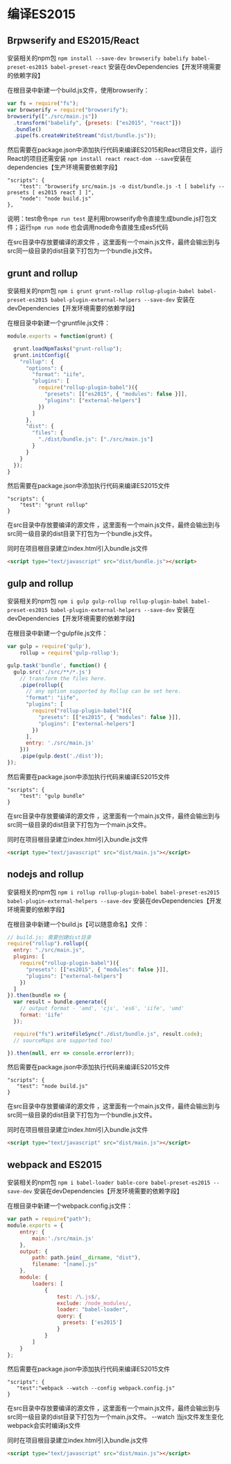 # 编译ES2015
## Brpwserify and ES2015/React
安装相关的npm包 ``` npm install --save-dev browserify babelify babel-preset-es2015 babel-preset-react ``` 安装在devDependencies【开发环境需要的依赖字段】

在根目录中新建一个build.js文件，使用browserify：
```javascript
var fs = require("fs");
var browserify = require("browserify");
browserify(["./src/main.js"])
  .transform("babelify", {presets: ["es2015", "react"]})
  .bundle()
  .pipe(fs.createWriteStream("dist/bundle.js"));
```
然后需要在package.json中添加执行代码来编译ES2015和React项目文件，运行React的项目还需安装 ``` npm install react react-dom --save ```安装在dependencies【生产环境需要依赖字段】
```
"scripts": {
    "test": "browserify src/main.js -o dist/bundle.js -t [ babelify --presets [ es2015 react ] ]",
    "node": "node build.js"
},
```
说明：test命令``` npm run test ``` 是利用browserify命令直接生成bundle.js打包文件；运行``` npm run node ``` 也会调用node命令直接生成es5代码

在src目录中存放要编译的源文件 ，这里面有一个main.js文件，最终会输出到与src同一级目录的dist目录下打包为一个bundle.js文件。

## grunt and rollup
安装相关的npm包 ``` npm i grunt grunt-rollup rollup-plugin-babel babel-preset-es2015 babel-plugin-external-helpers --save-dev ``` 安装在devDependencies【开发环境需要的依赖字段】

在根目录中新建一个gruntfile.js文件：
```javascript
module.exports = function(grunt) {

  grunt.loadNpmTasks("grunt-rollup");
  grunt.initConfig({
    "rollup": {
      "options": {
        "format": "iife",
        "plugins": [
          require("rollup-plugin-babel")({
            "presets": [["es2015", { "modules": false }]],
            "plugins": ["external-helpers"]
          })
        ]
      },
      "dist": {
        "files": {
          "./dist/bundle.js": ["./src/main.js"]
        }
      }
    }
  });
}
```
然后需要在package.json中添加执行代码来编译ES2015文件
```
"scripts": {
    "test": "grunt rollup"
}
```
在src目录中存放要编译的源文件 ，这里面有一个main.js文件，最终会输出到与src同一级目录的dist目录下打包为一个bundle.js文件。

同时在项目根目录建立index.html引入bundle.js文件
```html
<script type="text/javascript" src="dist/bundle.js"></script>
```

## gulp and rollup
安装相关的npm包 ``` npm i gulp gulp-rollup rollup-plugin-babel babel-preset-es2015 babel-plugin-external-helpers --save-dev ``` 安装在devDependencies【开发环境需要的依赖字段】

在根目录中新建一个gulpfile.js文件：
```javascript
var gulp = require('gulp'),
    rollup = require('gulp-rollup');

gulp.task('bundle', function() {
  gulp.src('./src/**/*.js')
    // transform the files here.
    .pipe(rollup({
      // any option supported by Rollup can be set here.
      "format": "iife",
      "plugins": [
        require("rollup-plugin-babel")({
          "presets": [["es2015", { "modules": false }]],
          "plugins": ["external-helpers"]
        })
      ],
      entry: './src/main.js'
    }))
    .pipe(gulp.dest('./dist'));
});
```
然后需要在package.json中添加执行代码来编译ES2015文件
```
"scripts": {
    "test": "gulp bundle"
}
```
在src目录中存放要编译的源文件 ，这里面有一个main.js文件，最终会输出到与src同一级目录的dist目录下打包为一个main.js文件。

同时在项目根目录建立index.html引入bundle.js文件
```html
<script type="text/javascript" src="dist/main.js"></script>
```

## nodejs and rollup
安装相关的npm包 ``` npm i rollup rollup-plugin-babel babel-preset-es2015 babel-plugin-external-helpers --save-dev ``` 安装在devDependencies【开发环境需要的依赖字段】

在根目录中新建一个build.js【可以随意命名】文件：
```javascript
// build.js: 需要创建dist目录
require("rollup").rollup({
  entry: "./src/main.js",
  plugins: [
    require("rollup-plugin-babel")({
      "presets": [["es2015", { "modules": false }]],
      "plugins": ["external-helpers"]
    })
  ]
}).then(bundle => {
  var result = bundle.generate({
    // output format - 'amd', 'cjs', 'es6', 'iife', 'umd'
    format: 'iife'
  });

  require("fs").writeFileSync("./dist/bundle.js", result.code);
  // sourceMaps are supported too!

}).then(null, err => console.error(err));
```
然后需要在package.json中添加执行代码来编译ES2015文件
```
"scripts": {
   "test": "node build.js"
}
```
在src目录中存放要编译的源文件 ，这里面有一个main.js文件，最终会输出到与src同一级目录的dist目录下打包为一个bundle.js文件。

同时在项目根目录建立index.html引入bundle.js文件
```html
<script type="text/javascript" src="dist/main.js"></script>
```

## webpack and ES2015
安装相关的npm包 ``` npm i babel-loader bable-core babel-preset-es2015 --save-dev ``` 安装在devDependencies【开发环境需要的依赖字段】

在根目录中新建一个webpack.config.js文件：
```javascript
var path = require("path");
module.exports = {
    entry: {
        main:'./src/main.js'
    },
    output: {
        path: path.join(__dirname, "dist"),
        filename: "[name].js"
    },
    module: {
        loaders: [
            {
                test: /\.js$/,
                exclude: /node_modules/,
                loader: "babel-loader",
                query: {
                  presets: ['es2015']
                }
            }
        ]
    }
};
```
然后需要在package.json中添加执行代码来编译ES2015文件
```
"scripts": {
   "test":"webpack --watch --config webpack.config.js"
}
```
在src目录中存放要编译的源文件 ，这里面有一个main.js文件，最终会输出到与src同一级目录的dist目录下打包为一个main.js文件。
--watch 当js文件发生变化webpack会实时编译js文件

同时在项目根目录建立index.html引入bundle.js文件
```html
<script type="text/javascript" src="dist/main.js"></script>
```